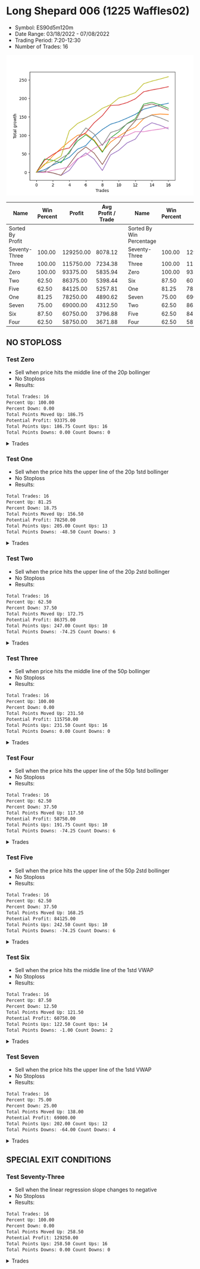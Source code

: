 # Long Shepard 006 (1225 Waffles02) 
- Symbol: ES90d5m120m
- Date Range: 03/18/2022 - 07/08/2022
- Trading Period: 7:20-12:30
- Number of Trades: 16

![Plot](LongShepard006(1225Waffles02)ES90d5m120m.png)

| Name | Win Percent | Profit | Avg Profit / Trade |     | Name | Win Percent | Profit | Avg Profit / Trade |
| ---- | ----------- | ------ | ------------------ | --- | ---- | ----------- | ------ | ------------------ |
| Sorted By <br> Profit | | | | | Sorted By <br> Win Percentage ||||
| Seventy-Three | 100.00 | 129250.00 | 8078.12 |     | Seventy-Three | 100.00 | 129250.00 | 8078.12 |
| Three | 100.00 | 115750.00 | 7234.38 |     | Three | 100.00 | 115750.00 | 7234.38 |
| Zero | 100.00 | 93375.00 | 5835.94 |     | Zero | 100.00 | 93375.00 | 5835.94 |
| Two | 62.50 | 86375.00 | 5398.44 |     | Six | 87.50 | 60750.00 | 3796.88 |
| Five | 62.50 | 84125.00 | 5257.81 |     | One | 81.25 | 78250.00 | 4890.62 |
| One | 81.25 | 78250.00 | 4890.62 |     | Seven | 75.00 | 69000.00 | 4312.50 |
| Seven | 75.00 | 69000.00 | 4312.50 |     | Two | 62.50 | 86375.00 | 5398.44 |
| Six | 87.50 | 60750.00 | 3796.88 |     | Five | 62.50 | 84125.00 | 5257.81 |
| Four | 62.50 | 58750.00 | 3671.88 |     | Four | 62.50 | 58750.00 | 3671.88 |

## NO STOPLOSS

### Test Zero
* Sell when price hits the middle line of the 20p bollinger
* No Stoploss
* Results:
```
Total Trades: 16
Percent Up: 100.00
Percent Down: 0.00
Total Points Moved Up: 186.75
Potential Profit: 93375.00
Total Points Ups: 186.75 Count Ups: 16
Total Points Downs: 0.00 Count Downs: 0
```

<details><summary>Trades</summary>

<code>In: 2022-05-02 07:20:00		Out: 2022-05-02 07:24:25		Total Position Time: 04:25		Total Move Up: 7.00		Total to Date: 7.00</code> <br />
<code>In: 2022-05-03 11:45:00		Out: 2022-05-03 11:52:15		Total Position Time: 07:15		Total Move Up: 12.50		Total to Date: 19.50</code> <br />
<code>In: 2022-05-03 11:50:00		Out: 2022-05-03 11:52:15		Total Position Time: 02:15		Total Move Up: 9.75		Total to Date: 29.25</code> <br />
<code>In: 2022-05-04 11:40:00		Out: 2022-05-04 11:41:30		Total Position Time: 01:30		Total Move Up: 11.25		Total to Date: 40.50</code> <br />
<code>In: 2022-05-06 11:45:00		Out: 2022-05-06 11:50:20		Total Position Time: 05:20		Total Move Up: 22.00		Total to Date: 62.50</code> <br />
<code>In: 2022-05-06 11:50:00		Out: 2022-05-06 11:54:15		Total Position Time: 04:15		Total Move Up: 9.75		Total to Date: 72.25</code> <br />
<code>In: 2022-05-12 09:20:00		Out: 2022-05-12 09:33:10		Total Position Time: 13:10		Total Move Up: 25.25		Total to Date: 97.50</code> <br />
<code>In: 2022-05-12 09:25:00		Out: 2022-05-12 09:33:10		Total Position Time: 08:10		Total Move Up: 18.25		Total to Date: 115.75</code> <br />
<code>In: 2022-05-13 11:30:00		Out: 2022-05-13 11:51:35		Total Position Time: 21:35		Total Move Up: 14.25		Total to Date: 130.00</code> <br />
<code>In: 2022-05-17 11:40:00		Out: 2022-05-17 11:42:55		Total Position Time: 02:55		Total Move Up: 7.00		Total to Date: 137.00</code> <br />
<code>In: 2022-05-19 10:20:00		Out: 2022-05-19 10:33:00		Total Position Time: 13:00		Total Move Up: 9.50		Total to Date: 146.50</code> <br />
<code>In: 2022-05-19 10:55:00		Out: 2022-05-19 10:56:10		Total Position Time: 01:10		Total Move Up: 10.25		Total to Date: 156.75</code> <br />
<code>In: 2022-06-07 07:20:00		Out: 2022-06-07 07:28:10		Total Position Time: 08:10		Total Move Up: 13.75		Total to Date: 170.50</code> <br />
<code>In: 2022-06-08 07:20:00		Out: 2022-06-08 07:21:25		Total Position Time: 01:25		Total Move Up: 6.00		Total to Date: 176.50</code> <br />
<code>In: 2022-06-27 10:10:00		Out: 2022-06-27 10:21:30		Total Position Time: 11:30		Total Move Up: 5.50		Total to Date: 182.00</code> <br />
<code>In: 2022-06-29 08:35:00		Out: 2022-06-29 08:36:10		Total Position Time: 01:10		Total Move Up: 4.75		Total to Date: 186.75</code> <br />


</details>

### Test One
* Sell when the price hits the upper line of the 20p 1std bollinger
* No Stoploss
* Results:
```
Total Trades: 16
Percent Up: 81.25
Percent Down: 18.75
Total Points Moved Up: 156.50
Potential Profit: 78250.00
Total Points Ups: 205.00 Count Ups: 13
Total Points Downs: -48.50 Count Downs: 3
```

<details><summary>Trades</summary>

<code>In: 2022-05-02 07:20:00		Out: 2022-05-02 07:26:05		Total Position Time: 06:05		Total Move Up: 20.50		Total to Date: 20.50</code> <br />
<code>In: 2022-05-03 11:45:00		Out: 2022-05-03 12:07:55		Total Position Time: 22:55		Total Move Up: 23.50		Total to Date: 44.00</code> <br />
<code>In: 2022-05-03 11:50:00		Out: 2022-05-03 12:07:55		Total Position Time: 17:55		Total Move Up: 20.75		Total to Date: 64.75</code> <br />
<code>In: 2022-05-04 11:40:00		Out: 2022-05-04 11:42:00		Total Position Time: 02:00		Total Move Up: 18.75		Total to Date: 83.50</code> <br />
<code>In: 2022-05-06 11:45:00		Out: 2022-05-06 12:31:25		Total Position Time: 46:25		Total Move Up: 16.50		Total to Date: 100.00</code> <br />
<code>In: 2022-05-06 11:50:00		Out: 2022-05-06 12:31:25		Total Position Time: 41:25		Total Move Up: 4.00		Total to Date: 104.00</code> <br />
<code>In: 2022-05-12 09:20:00		Out: 2022-05-12 11:20:55		Total Position Time: 120:55		Total Move Up: -16.50		Total to Date: 87.50</code> <br />
<code>In: 2022-05-12 09:25:00		Out: 2022-05-12 11:25:55		Total Position Time: 120:55		Total Move Up: -31.00		Total to Date: 56.50</code> <br />
<code>In: 2022-05-13 11:30:00		Out: 2022-05-13 12:00:35		Total Position Time: 30:35		Total Move Up: 25.25		Total to Date: 81.75</code> <br />
<code>In: 2022-05-17 11:40:00		Out: 2022-05-17 11:48:25		Total Position Time: 08:25		Total Move Up: 15.75		Total to Date: 97.50</code> <br />
<code>In: 2022-05-19 10:20:00		Out: 2022-05-19 10:55:15		Total Position Time: 35:15		Total Move Up: 14.25		Total to Date: 111.75</code> <br />
<code>In: 2022-05-19 10:55:00		Out: 2022-05-19 10:56:10		Total Position Time: 01:10		Total Move Up: 10.25		Total to Date: 122.00</code> <br />
<code>In: 2022-06-07 07:20:00		Out: 2022-06-07 07:32:35		Total Position Time: 12:35		Total Move Up: 22.75		Total to Date: 144.75</code> <br />
<code>In: 2022-06-08 07:20:00		Out: 2022-06-08 08:17:25		Total Position Time: 57:25		Total Move Up: 10.75		Total to Date: 155.50</code> <br />
<code>In: 2022-06-27 10:10:00		Out: 2022-06-27 11:38:50		Total Position Time: 88:50		Total Move Up: 2.00		Total to Date: 157.50</code> <br />
<code>In: 2022-06-29 08:35:00		Out: 2022-06-29 10:11:05		Total Position Time: 96:05		Total Move Up: -1.00		Total to Date: 156.50</code> <br />


</details>

### Test Two
* Sell when the price hits the upper line of the 20p 2std bollinger
* No Stoploss
* Results:
```
Total Trades: 16
Percent Up: 62.50
Percent Down: 37.50
Total Points Moved Up: 172.75
Potential Profit: 86375.00
Total Points Ups: 247.00 Count Ups: 10
Total Points Downs: -74.25 Count Downs: 6
```

<details><summary>Trades</summary>

<code>In: 2022-05-02 07:20:00		Out: 2022-05-02 07:31:15		Total Position Time: 11:15		Total Move Up: 36.00		Total to Date: 36.00</code> <br />
<code>In: 2022-05-03 11:45:00		Out: 2022-05-03 12:46:00		Total Position Time: 61:00		Total Move Up: -3.75		Total to Date: 32.25</code> <br />
<code>In: 2022-05-03 11:50:00		Out: 2022-05-03 12:46:00		Total Position Time: 56:00		Total Move Up: -6.50		Total to Date: 25.75</code> <br />
<code>In: 2022-05-04 11:40:00		Out: 2022-05-04 11:43:55		Total Position Time: 03:55		Total Move Up: 29.75		Total to Date: 55.50</code> <br />
<code>In: 2022-05-06 11:45:00		Out: 2022-05-06 12:38:10		Total Position Time: 53:10		Total Move Up: 29.25		Total to Date: 84.75</code> <br />
<code>In: 2022-05-06 11:50:00		Out: 2022-05-06 12:38:10		Total Position Time: 48:10		Total Move Up: 16.75		Total to Date: 101.50</code> <br />
<code>In: 2022-05-12 09:20:00		Out: 2022-05-12 11:20:55		Total Position Time: 120:55		Total Move Up: -16.50		Total to Date: 85.00</code> <br />
<code>In: 2022-05-12 09:25:00		Out: 2022-05-12 11:25:55		Total Position Time: 120:55		Total Move Up: -31.00		Total to Date: 54.00</code> <br />
<code>In: 2022-05-13 11:30:00		Out: 2022-05-13 12:18:35		Total Position Time: 48:35		Total Move Up: 39.00		Total to Date: 93.00</code> <br />
<code>In: 2022-05-17 11:40:00		Out: 2022-05-17 12:46:00		Total Position Time: 66:00		Total Move Up: 16.50		Total to Date: 109.50</code> <br />
<code>In: 2022-05-19 10:20:00		Out: 2022-05-19 10:56:55		Total Position Time: 36:55		Total Move Up: 22.50		Total to Date: 132.00</code> <br />
<code>In: 2022-05-19 10:55:00		Out: 2022-05-19 10:56:55		Total Position Time: 01:55		Total Move Up: 13.00		Total to Date: 145.00</code> <br />
<code>In: 2022-06-07 07:20:00		Out: 2022-06-07 07:43:00		Total Position Time: 23:00		Total Move Up: 39.25		Total to Date: 184.25</code> <br />
<code>In: 2022-06-08 07:20:00		Out: 2022-06-08 09:20:55		Total Position Time: 120:55		Total Move Up: 5.00		Total to Date: 189.25</code> <br />
<code>In: 2022-06-27 10:10:00		Out: 2022-06-27 12:10:55		Total Position Time: 120:55		Total Move Up: -7.00		Total to Date: 182.25</code> <br />
<code>In: 2022-06-29 08:35:00		Out: 2022-06-29 10:35:55		Total Position Time: 120:55		Total Move Up: -9.50		Total to Date: 172.75</code> <br />


</details>

### Test Three
* Sell when price hits the middle line of the 50p bollinger
* No Stoploss
* Results:
```
Total Trades: 16
Percent Up: 100.00
Percent Down: 0.00
Total Points Moved Up: 231.50
Potential Profit: 115750.00
Total Points Ups: 231.50 Count Ups: 16
Total Points Downs: 0.00 Count Downs: 0
```

<details><summary>Trades</summary>

<code>In: 2022-05-02 07:20:00		Out: 2022-05-02 07:30:40		Total Position Time: 10:40		Total Move Up: 32.50		Total to Date: 32.50</code> <br />
<code>In: 2022-05-03 11:45:00		Out: 2022-05-03 11:59:05		Total Position Time: 14:05		Total Move Up: 15.50		Total to Date: 48.00</code> <br />
<code>In: 2022-05-03 11:50:00		Out: 2022-05-03 11:59:05		Total Position Time: 09:05		Total Move Up: 12.75		Total to Date: 60.75</code> <br />
<code>In: 2022-05-04 11:40:00		Out: 2022-05-04 11:41:10		Total Position Time: 01:10		Total Move Up: 5.00		Total to Date: 65.75</code> <br />
<code>In: 2022-05-06 11:45:00		Out: 2022-05-06 12:37:20		Total Position Time: 52:20		Total Move Up: 27.00		Total to Date: 92.75</code> <br />
<code>In: 2022-05-06 11:50:00		Out: 2022-05-06 12:37:20		Total Position Time: 47:20		Total Move Up: 14.50		Total to Date: 107.25</code> <br />
<code>In: 2022-05-12 09:20:00		Out: 2022-05-12 09:35:15		Total Position Time: 15:15		Total Move Up: 26.50		Total to Date: 133.75</code> <br />
<code>In: 2022-05-12 09:25:00		Out: 2022-05-12 09:35:15		Total Position Time: 10:15		Total Move Up: 19.50		Total to Date: 153.25</code> <br />
<code>In: 2022-05-13 11:30:00		Out: 2022-05-13 12:01:10		Total Position Time: 31:10		Total Move Up: 27.50		Total to Date: 180.75</code> <br />
<code>In: 2022-05-17 11:40:00		Out: 2022-05-17 11:41:10		Total Position Time: 01:10		Total Move Up: 1.25		Total to Date: 182.00</code> <br />
<code>In: 2022-05-19 10:20:00		Out: 2022-05-19 10:31:15		Total Position Time: 11:15		Total Move Up: 6.50		Total to Date: 188.50</code> <br />
<code>In: 2022-05-19 10:55:00		Out: 2022-05-19 10:56:10		Total Position Time: 01:10		Total Move Up: 10.25		Total to Date: 198.75</code> <br />
<code>In: 2022-06-07 07:20:00		Out: 2022-06-07 07:29:15		Total Position Time: 09:15		Total Move Up: 19.00		Total to Date: 217.75</code> <br />
<code>In: 2022-06-08 07:20:00		Out: 2022-06-08 07:21:20		Total Position Time: 01:20		Total Move Up: 5.00		Total to Date: 222.75</code> <br />
<code>In: 2022-06-27 10:10:00		Out: 2022-06-27 10:11:50		Total Position Time: 01:50		Total Move Up: 4.00		Total to Date: 226.75</code> <br />
<code>In: 2022-06-29 08:35:00		Out: 2022-06-29 08:36:10		Total Position Time: 01:10		Total Move Up: 4.75		Total to Date: 231.50</code> <br />


</details>

### Test Four
* Sell when the price hits the upper line of the 50p 1std bollinger
* No Stoploss
* Results:
```
Total Trades: 16
Percent Up: 62.50
Percent Down: 37.50
Total Points Moved Up: 117.50
Potential Profit: 58750.00
Total Points Ups: 191.75 Count Ups: 10
Total Points Downs: -74.25 Count Downs: 6
```

<details><summary>Trades</summary>

<code>In: 2022-05-02 07:20:00		Out: 2022-05-02 09:20:55		Total Position Time: 120:55		Total Move Up: 2.00		Total to Date: 2.00</code> <br />
<code>In: 2022-05-03 11:45:00		Out: 2022-05-03 12:46:00		Total Position Time: 61:00		Total Move Up: -3.75		Total to Date: -1.75</code> <br />
<code>In: 2022-05-03 11:50:00		Out: 2022-05-03 12:46:00		Total Position Time: 56:00		Total Move Up: -6.50		Total to Date: -8.25</code> <br />
<code>In: 2022-05-04 11:40:00		Out: 2022-05-04 11:41:35		Total Position Time: 01:35		Total Move Up: 13.50		Total to Date: 5.25</code> <br />
<code>In: 2022-05-06 11:45:00		Out: 2022-05-06 12:46:00		Total Position Time: 61:00		Total Move Up: 29.75		Total to Date: 35.00</code> <br />
<code>In: 2022-05-06 11:50:00		Out: 2022-05-06 12:46:00		Total Position Time: 56:00		Total Move Up: 17.25		Total to Date: 52.25</code> <br />
<code>In: 2022-05-12 09:20:00		Out: 2022-05-12 11:20:55		Total Position Time: 120:55		Total Move Up: -16.50		Total to Date: 35.75</code> <br />
<code>In: 2022-05-12 09:25:00		Out: 2022-05-12 11:25:55		Total Position Time: 120:55		Total Move Up: -31.00		Total to Date: 4.75</code> <br />
<code>In: 2022-05-13 11:30:00		Out: 2022-05-13 12:29:40		Total Position Time: 59:40		Total Move Up: 42.25		Total to Date: 47.00</code> <br />
<code>In: 2022-05-17 11:40:00		Out: 2022-05-17 11:47:15		Total Position Time: 07:15		Total Move Up: 12.75		Total to Date: 59.75</code> <br />
<code>In: 2022-05-19 10:20:00		Out: 2022-05-19 10:56:10		Total Position Time: 36:10		Total Move Up: 19.75		Total to Date: 79.50</code> <br />
<code>In: 2022-05-19 10:55:00		Out: 2022-05-19 10:56:10		Total Position Time: 01:10		Total Move Up: 10.25		Total to Date: 89.75</code> <br />
<code>In: 2022-06-07 07:20:00		Out: 2022-06-07 07:36:30		Total Position Time: 16:30		Total Move Up: 31.25		Total to Date: 121.00</code> <br />
<code>In: 2022-06-08 07:20:00		Out: 2022-06-08 08:17:55		Total Position Time: 57:55		Total Move Up: 13.00		Total to Date: 134.00</code> <br />
<code>In: 2022-06-27 10:10:00		Out: 2022-06-27 12:10:55		Total Position Time: 120:55		Total Move Up: -7.00		Total to Date: 127.00</code> <br />
<code>In: 2022-06-29 08:35:00		Out: 2022-06-29 10:35:55		Total Position Time: 120:55		Total Move Up: -9.50		Total to Date: 117.50</code> <br />


</details>

### Test Five
* Sell when the price hits the upper line of the 50p 2std bollinger
* No Stoploss
* Results:
```
Total Trades: 16
Percent Up: 62.50
Percent Down: 37.50
Total Points Moved Up: 168.25
Potential Profit: 84125.00
Total Points Ups: 242.50 Count Ups: 10
Total Points Downs: -74.25 Count Downs: 6
```

<details><summary>Trades</summary>

<code>In: 2022-05-02 07:20:00		Out: 2022-05-02 09:20:55		Total Position Time: 120:55		Total Move Up: 2.00		Total to Date: 2.00</code> <br />
<code>In: 2022-05-03 11:45:00		Out: 2022-05-03 12:46:00		Total Position Time: 61:00		Total Move Up: -3.75		Total to Date: -1.75</code> <br />
<code>In: 2022-05-03 11:50:00		Out: 2022-05-03 12:46:00		Total Position Time: 56:00		Total Move Up: -6.50		Total to Date: -8.25</code> <br />
<code>In: 2022-05-04 11:40:00		Out: 2022-05-04 11:43:55		Total Position Time: 03:55		Total Move Up: 29.75		Total to Date: 21.50</code> <br />
<code>In: 2022-05-06 11:45:00		Out: 2022-05-06 12:46:00		Total Position Time: 61:00		Total Move Up: 29.75		Total to Date: 51.25</code> <br />
<code>In: 2022-05-06 11:50:00		Out: 2022-05-06 12:46:00		Total Position Time: 56:00		Total Move Up: 17.25		Total to Date: 68.50</code> <br />
<code>In: 2022-05-12 09:20:00		Out: 2022-05-12 11:20:55		Total Position Time: 120:55		Total Move Up: -16.50		Total to Date: 52.00</code> <br />
<code>In: 2022-05-12 09:25:00		Out: 2022-05-12 11:25:55		Total Position Time: 120:55		Total Move Up: -31.00		Total to Date: 21.00</code> <br />
<code>In: 2022-05-13 11:30:00		Out: 2022-05-13 12:46:00		Total Position Time: 76:00		Total Move Up: 37.00		Total to Date: 58.00</code> <br />
<code>In: 2022-05-17 11:40:00		Out: 2022-05-17 11:49:55		Total Position Time: 09:55		Total Move Up: 21.75		Total to Date: 79.75</code> <br />
<code>In: 2022-05-19 10:20:00		Out: 2022-05-19 11:50:40		Total Position Time: 90:40		Total Move Up: 34.50		Total to Date: 114.25</code> <br />
<code>In: 2022-05-19 10:55:00		Out: 2022-05-19 11:50:40		Total Position Time: 55:40		Total Move Up: 25.00		Total to Date: 139.25</code> <br />
<code>In: 2022-06-07 07:20:00		Out: 2022-06-07 07:46:15		Total Position Time: 26:15		Total Move Up: 40.50		Total to Date: 179.75</code> <br />
<code>In: 2022-06-08 07:20:00		Out: 2022-06-08 09:20:55		Total Position Time: 120:55		Total Move Up: 5.00		Total to Date: 184.75</code> <br />
<code>In: 2022-06-27 10:10:00		Out: 2022-06-27 12:10:55		Total Position Time: 120:55		Total Move Up: -7.00		Total to Date: 177.75</code> <br />
<code>In: 2022-06-29 08:35:00		Out: 2022-06-29 10:35:55		Total Position Time: 120:55		Total Move Up: -9.50		Total to Date: 168.25</code> <br />


</details>

### Test Six
* Sell when the price hits the middle line of the 1std VWAP
* No Stoploss
* Results:
```
Total Trades: 16
Percent Up: 87.50
Percent Down: 12.50
Total Points Moved Up: 121.50
Potential Profit: 60750.00
Total Points Ups: 122.50 Count Ups: 14
Total Points Downs: -1.00 Count Downs: 2
```

<details><summary>Trades</summary>

<code>In: 2022-05-02 07:20:00		Out: 2022-05-02 07:21:10		Total Position Time: 01:10		Total Move Up: -0.75		Total to Date: -0.75</code> <br />
<code>In: 2022-05-03 11:45:00		Out: 2022-05-03 11:50:50		Total Position Time: 05:50		Total Move Up: 6.25		Total to Date: 5.50</code> <br />
<code>In: 2022-05-03 11:50:00		Out: 2022-05-03 11:51:10		Total Position Time: 01:10		Total Move Up: 4.00		Total to Date: 9.50</code> <br />
<code>In: 2022-05-04 11:40:00		Out: 2022-05-04 11:41:10		Total Position Time: 01:10		Total Move Up: 5.00		Total to Date: 14.50</code> <br />
<code>In: 2022-05-06 11:45:00		Out: 2022-05-06 11:54:15		Total Position Time: 09:15		Total Move Up: 22.25		Total to Date: 36.75</code> <br />
<code>In: 2022-05-06 11:50:00		Out: 2022-05-06 11:54:15		Total Position Time: 04:15		Total Move Up: 9.75		Total to Date: 46.50</code> <br />
<code>In: 2022-05-12 09:20:00		Out: 2022-05-12 09:31:15		Total Position Time: 11:15		Total Move Up: 18.00		Total to Date: 64.50</code> <br />
<code>In: 2022-05-12 09:25:00		Out: 2022-05-12 09:31:15		Total Position Time: 06:15		Total Move Up: 11.00		Total to Date: 75.50</code> <br />
<code>In: 2022-05-13 11:30:00		Out: 2022-05-13 11:52:25		Total Position Time: 22:25		Total Move Up: 17.50		Total to Date: 93.00</code> <br />
<code>In: 2022-05-17 11:40:00		Out: 2022-05-17 11:41:10		Total Position Time: 01:10		Total Move Up: 1.25		Total to Date: 94.25</code> <br />
<code>In: 2022-05-19 10:20:00		Out: 2022-05-19 10:23:20		Total Position Time: 03:20		Total Move Up: 5.50		Total to Date: 99.75</code> <br />
<code>In: 2022-05-19 10:55:00		Out: 2022-05-19 10:56:10		Total Position Time: 01:10		Total Move Up: 10.25		Total to Date: 110.00</code> <br />
<code>In: 2022-06-07 07:20:00		Out: 2022-06-07 07:21:10		Total Position Time: 01:10		Total Move Up: -0.25		Total to Date: 109.75</code> <br />
<code>In: 2022-06-08 07:20:00		Out: 2022-06-08 07:21:10		Total Position Time: 01:10		Total Move Up: 4.00		Total to Date: 113.75</code> <br />
<code>In: 2022-06-27 10:10:00		Out: 2022-06-27 10:11:25		Total Position Time: 01:25		Total Move Up: 3.00		Total to Date: 116.75</code> <br />
<code>In: 2022-06-29 08:35:00		Out: 2022-06-29 08:36:10		Total Position Time: 01:10		Total Move Up: 4.75		Total to Date: 121.50</code> <br />


</details>

### Test Seven
* Sell when the price hits the upper line of the 1std VWAP
* No Stoploss
* Results:
```
Total Trades: 16
Percent Up: 75.00
Percent Down: 25.00
Total Points Moved Up: 138.00
Potential Profit: 69000.00
Total Points Ups: 202.00 Count Ups: 12
Total Points Downs: -64.00 Count Downs: 4
```

<details><summary>Trades</summary>

<code>In: 2022-05-02 07:20:00		Out: 2022-05-02 07:23:35		Total Position Time: 03:35		Total Move Up: 1.75		Total to Date: 1.75</code> <br />
<code>In: 2022-05-03 11:45:00		Out: 2022-05-03 11:59:45		Total Position Time: 14:45		Total Move Up: 19.25		Total to Date: 21.00</code> <br />
<code>In: 2022-05-03 11:50:00		Out: 2022-05-03 11:59:45		Total Position Time: 09:45		Total Move Up: 16.50		Total to Date: 37.50</code> <br />
<code>In: 2022-05-04 11:40:00		Out: 2022-05-04 11:41:35		Total Position Time: 01:35		Total Move Up: 13.50		Total to Date: 51.00</code> <br />
<code>In: 2022-05-06 11:45:00		Out: 2022-05-06 12:40:40		Total Position Time: 55:40		Total Move Up: 40.75		Total to Date: 91.75</code> <br />
<code>In: 2022-05-06 11:50:00		Out: 2022-05-06 12:40:40		Total Position Time: 50:40		Total Move Up: 28.25		Total to Date: 120.00</code> <br />
<code>In: 2022-05-12 09:20:00		Out: 2022-05-12 11:20:55		Total Position Time: 120:55		Total Move Up: -16.50		Total to Date: 103.50</code> <br />
<code>In: 2022-05-12 09:25:00		Out: 2022-05-12 11:25:55		Total Position Time: 120:55		Total Move Up: -31.00		Total to Date: 72.50</code> <br />
<code>In: 2022-05-13 11:30:00		Out: 2022-05-13 12:14:40		Total Position Time: 44:40		Total Move Up: 35.00		Total to Date: 107.50</code> <br />
<code>In: 2022-05-17 11:40:00		Out: 2022-05-17 11:43:00		Total Position Time: 03:00		Total Move Up: 7.25		Total to Date: 114.75</code> <br />
<code>In: 2022-05-19 10:20:00		Out: 2022-05-19 10:55:45		Total Position Time: 35:45		Total Move Up: 16.50		Total to Date: 131.25</code> <br />
<code>In: 2022-05-19 10:55:00		Out: 2022-05-19 10:56:10		Total Position Time: 01:10		Total Move Up: 10.25		Total to Date: 141.50</code> <br />
<code>In: 2022-06-07 07:20:00		Out: 2022-06-07 07:21:55		Total Position Time: 01:55		Total Move Up: 4.25		Total to Date: 145.75</code> <br />
<code>In: 2022-06-08 07:20:00		Out: 2022-06-08 07:34:20		Total Position Time: 14:20		Total Move Up: 8.75		Total to Date: 154.50</code> <br />
<code>In: 2022-06-27 10:10:00		Out: 2022-06-27 12:10:55		Total Position Time: 120:55		Total Move Up: -7.00		Total to Date: 147.50</code> <br />
<code>In: 2022-06-29 08:35:00		Out: 2022-06-29 10:35:55		Total Position Time: 120:55		Total Move Up: -9.50		Total to Date: 138.00</code> <br />


</details>

## SPECIAL EXIT CONDITIONS 

### Test Seventy-Three
* Sell when the linear regression slope changes to negative
* No Stoploss
* Results:
```
Total Trades: 16
Percent Up: 100.00
Percent Down: 0.00
Total Points Moved Up: 258.50
Potential Profit: 129250.00
Total Points Ups: 258.50 Count Ups: 16
Total Points Downs: 0.00 Count Downs: 0
```

<details><summary>Trades</summary>

<code>In: 2022-05-02 07:20:00		Out: 2022-05-02 07:27:05		Total Position Time: 07:05		Total Move Up: 22.50		Total to Date: 22.50</code> <br />
<code>In: 2022-05-03 11:45:00		Out: 2022-05-03 11:55:05		Total Position Time: 10:05		Total Move Up: 8.25		Total to Date: 30.75</code> <br />
<code>In: 2022-05-03 11:50:00		Out: 2022-05-03 11:59:05		Total Position Time: 09:05		Total Move Up: 12.75		Total to Date: 43.50</code> <br />
<code>In: 2022-05-04 11:40:00		Out: 2022-05-04 11:54:05		Total Position Time: 14:05		Total Move Up: 68.75		Total to Date: 112.25</code> <br />
<code>In: 2022-05-06 11:45:00		Out: 2022-05-06 11:51:05		Total Position Time: 06:05		Total Move Up: 19.75		Total to Date: 132.00</code> <br />
<code>In: 2022-05-06 11:50:00		Out: 2022-05-06 11:55:05		Total Position Time: 05:05		Total Move Up: 11.00		Total to Date: 143.00</code> <br />
<code>In: 2022-05-12 09:20:00		Out: 2022-05-12 09:30:05		Total Position Time: 10:05		Total Move Up: 13.50		Total to Date: 156.50</code> <br />
<code>In: 2022-05-12 09:25:00		Out: 2022-05-12 09:34:05		Total Position Time: 09:05		Total Move Up: 16.50		Total to Date: 173.00</code> <br />
<code>In: 2022-05-13 11:30:00		Out: 2022-05-13 11:44:05		Total Position Time: 14:05		Total Move Up: 9.75		Total to Date: 182.75</code> <br />
<code>In: 2022-05-17 11:40:00		Out: 2022-05-17 11:52:05		Total Position Time: 12:05		Total Move Up: 18.25		Total to Date: 201.00</code> <br />
<code>In: 2022-05-19 10:20:00		Out: 2022-05-19 10:27:05		Total Position Time: 07:05		Total Move Up: 6.00		Total to Date: 207.00</code> <br />
<code>In: 2022-05-19 10:55:00		Out: 2022-05-19 11:13:05		Total Position Time: 18:05		Total Move Up: 8.50		Total to Date: 215.50</code> <br />
<code>In: 2022-06-07 07:20:00		Out: 2022-06-07 07:33:05		Total Position Time: 13:05		Total Move Up: 24.00		Total to Date: 239.50</code> <br />
<code>In: 2022-06-08 07:20:00		Out: 2022-06-08 07:23:05		Total Position Time: 03:05		Total Move Up: 7.00		Total to Date: 246.50</code> <br />
<code>In: 2022-06-27 10:10:00		Out: 2022-06-27 10:16:05		Total Position Time: 06:05		Total Move Up: 5.75		Total to Date: 252.25</code> <br />
<code>In: 2022-06-29 08:35:00		Out: 2022-06-29 08:38:05		Total Position Time: 03:05		Total Move Up: 6.25		Total to Date: 258.50</code> <br />


</details>